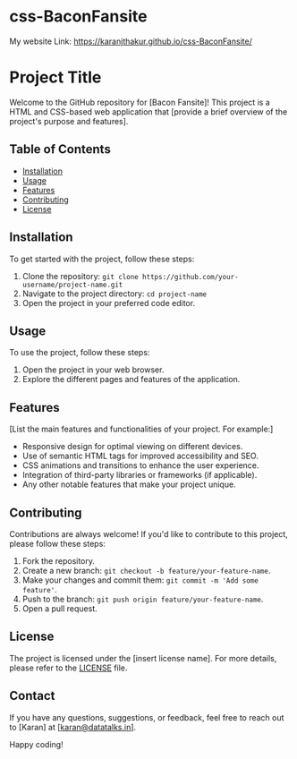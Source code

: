# css-BaconFansite

My website Link: https://karanjthakur.github.io/css-BaconFansite/

# Project Title

Welcome to the GitHub repository for [Bacon Fansite]! This project is a HTML and CSS-based web application that [provide a brief overview of the project's purpose and features].

## Table of Contents

- [Installation](#installation)
- [Usage](#usage)
- [Features](#features)
- [Contributing](#contributing)
- [License](#license)

## Installation

To get started with the project, follow these steps:

1. Clone the repository: `git clone https://github.com/your-username/project-name.git`
2. Navigate to the project directory: `cd project-name`
3. Open the project in your preferred code editor.

## Usage

To use the project, follow these steps:

1. Open the project in your web browser.
2. Explore the different pages and features of the application.

## Features

[List the main features and functionalities of your project. For example:]

- Responsive design for optimal viewing on different devices.
- Use of semantic HTML tags for improved accessibility and SEO.
- CSS animations and transitions to enhance the user experience.
- Integration of third-party libraries or frameworks (if applicable).
- Any other notable features that make your project unique.

## Contributing

Contributions are always welcome! If you'd like to contribute to this project, please follow these steps:

1. Fork the repository.
2. Create a new branch: `git checkout -b feature/your-feature-name`.
3. Make your changes and commit them: `git commit -m 'Add some feature'`.
4. Push to the branch: `git push origin feature/your-feature-name`.
5. Open a pull request.

## License

The project is licensed under the [insert license name]. For more details, please refer to the [LICENSE](LICENSE) file.

## Contact

If you have any questions, suggestions, or feedback, feel free to reach out to [Karan] at [karan@datatalks.in].

Happy coding!
